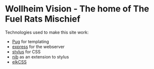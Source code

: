 # Wollheim Vision - The home of The Fuel Rats Mischief

Technologies used to make this site work:
- [Pug](https://pugjs.org/) for templating
- [express](https://github.com/expressjs/express) for the webserver
- [stylus](https://github.com/stylus/stylus) for CSS
- [nib](http://stylus.github.io/nib/) as an extension to stylus
- [elkCSS](https://elkcss.netlify.com/)